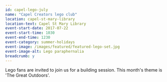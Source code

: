 ```yaml
---
id: capel-lego-july
name: "Capel Creators lego club"
location: capel-st-mary-library
location-text: Capel St Mary Library
event-start-date: 2017-07-22
event-start-time: 1030
event-end-time: 1230
event-category: summer-holidays
event-image: /images/featured/featured-lego-set.jpg
event-image-alt: Lego paraphernalia
breadcrumb: y
---
```


Lego fans are invited to join us for a building session. This month's theme is 'The Great Outdoors'.
